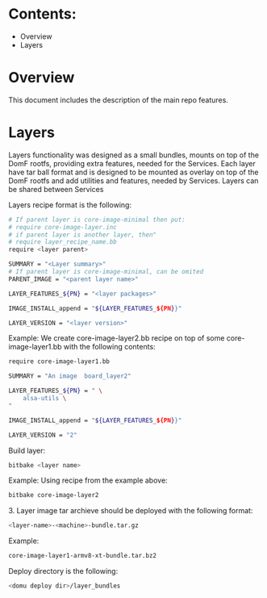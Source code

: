 Contents:
=================
* Overview
* Layers

Overview
=================
This document includes the description of the main repo features.

Layers
=================

Layers functionality was designed as a small bundles, mounts on top of the DomF rootfs, providing extra features, needed for the Services.
Each layer have tar ball format and is designed to be mounted as overlay on top of the DomF rootfs and add utilities and features, needed
by Services. Layers can be shared between Services 

Layers recipe format is the following:

```bash
# If parent layer is core-image-minimal then put:
# require core-image-layer.inc
# if parent layer is another layer, then"
# require layer_recipe_name.bb
require <layer parent>

SUMMARY = "<Layer summary>"
# If parent layer is core-image-minimal, can be omited
PARENT_IMAGE = "<parent layer name>"

LAYER_FEATURES_${PN} = "<layer packages>"

IMAGE_INSTALL_append = "${LAYER_FEATURES_${PN}}"

LAYER_VERSION = "<layer version>"
```

Example: We create core-image-layer2.bb recipe on top of some core-image-layer1.bb with the following contents:

```bash
require core-image-layer1.bb

SUMMARY = "An image  board_layer2"

LAYER_FEATURES_${PN} = " \
    alsa-utils \
"

IMAGE_INSTALL_append = "${LAYER_FEATURES_${PN}}"

LAYER_VERSION = "2"
```

Build layer:

```bash
bitbake <layer name>
```

Example: Using recipe from the example above:

```bash
bitbake core-image-layer2
```

3\. Layer image tar archieve should be deployed with the following format:

```bash
<layer-name>-<machine>-bundle.tar.gz
```

Example:

```bash
core-image-layer1-armv8-xt-bundle.tar.bz2
```

Deploy directory is the following:
```bash
<domu deploy dir>/layer_bundles
```

